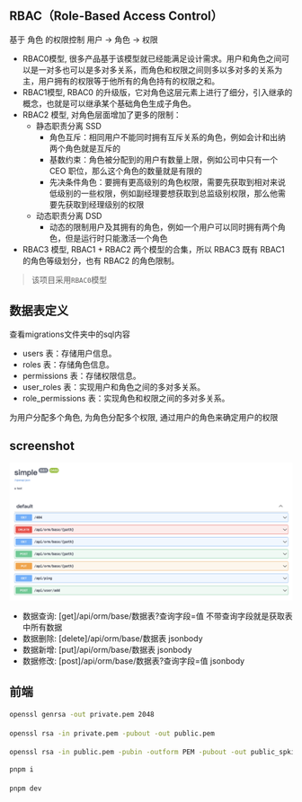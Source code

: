 ## RBAC（Role-Based Access Control）

基于 角色 的权限控制 用户 -> 角色 -> 权限

- RBAC0模型, 很多产品基于该模型就已经能满足设计需求。用户和角色之间可以是一对多也可以是多对多关系，而角色和权限之间则多以多对多的关系为主，用户拥有的权限等于他所有的角色持有的权限之和。
- RBAC1模型, RBAC0 的升级版，它对角色这层元素上进行了细分，引入继承的概念，也就是可以继承某个基础角色生成子角色。
- RBAC2 模型, 对角色层面增加了更多的限制：
  - 静态职责分离 SSD
    - 角色互斥：相同用户不能同时拥有互斥关系的角色，例如会计和出纳两个角色就是互斥的
    - 基数约束：角色被分配到的用户有数量上限，例如公司中只有一个 CEO 职位，那么这个角色的数量就是有限的
    - 先决条件角色：要拥有更高级别的角色权限，需要先获取到相对来说低级别的一些权限，例如副经理要想获取到总监级别权限，那么他需要先获取到经理级别的权限
  - 动态职责分离 DSD
    - 动态的限制用户及其拥有的角色，例如一个用户可以同时拥有两个角色，但是运行时只能激活一个角色
- RBAC3 模型, RBAC1 + RBAC2 两个模型的合集，所以 RBAC3 既有 RBAC1 的角色等级划分，也有 RBAC2 的角色限制。

> 该项目采用`RBAC0`模型

## 数据表定义

查看migrations文件夹中的sql内容

- users 表：存储用户信息。
- roles 表：存储角色信息。
- permissions 表：存储权限信息。
- user_roles 表：实现用户和角色之间的多对多关系。
- role_permissions 表：实现角色和权限之间的多对多关系。

为用户分配多个角色, 为角色分配多个权限, 通过用户的角色来确定用户的权限

## screenshot

<img src="./docs/pic1.png" />

- 数据查询: [get]/api/orm/base/数据表?查询字段=值 不带查询字段就是获取表中所有数据
- 数据删除: [delete]/api/orm/base/数据表 jsonbody
- 数据新增: [put]/api/orm/base/数据表 jsonbody
- 数据修改: [post]/api/orm/base/数据表?查询字段=值 jsonbody

## 前端

```bash
openssl genrsa -out private.pem 2048

openssl rsa -in private.pem -pubout -out public.pem

openssl rsa -in public.pem -pubin -outform PEM -pubout -out public_spki.pem
```

```bash
pnpm i

pnpm dev
```